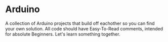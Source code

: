 # Arduino
A collection of Arduino projects that build off eachother so you can find your own solution.  All code should have Easy-To-Read comments, intended for absolute Beginners.  Let's learn something together.

